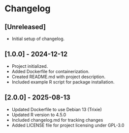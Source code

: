 # Changelog

## [Unreleased]
- Initial setup of changelog.

## [1.0.0] - 2024-12-12
- Project initialized.
- Added Dockerfile for containerization.
- Created README.md with project description.
- Included example R script for package installation.

## [2.0.0] - 2025-08-13
- Updated Dockerfile to use Debian 13 (Trixie)
- Updated R version to 4.5.0
- Included changelog.md for tracking changes
- Added LICENSE file for project licensing under GPL-3.0
